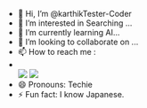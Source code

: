 - 👋 Hi, I’m @karthikTester-Coder
- 👀 I’m interested in Searching ...
- 🌱 I’m currently learning AI...
- 💞️ I’m looking to collaborate on ...
- 📫 How to reach me :
- <br /> [<img src="https://img.shields.io/badge/Twitter-1DA1F2?style=for-the-badge&logo=twitter&logoColor=white" />](https://twitter.com/hareesh_dev) [<img src="https://img.shields.io/badge/LinkedIn-0077B5?style=for-the-badge&logo=linkedin&logoColor=white" />](https://www.linkedin.com/in/hareesh-r/)
- 😄 Pronouns: Techie
- ⚡ Fun fact: I know Japanese.

<!---
karthikTester-Coder/karthikTester-Coder is a ✨ special ✨ repository because its `README.md` (this file) appears on your GitHub profile.
You can click the Preview link to take a look at your changes.
--->
